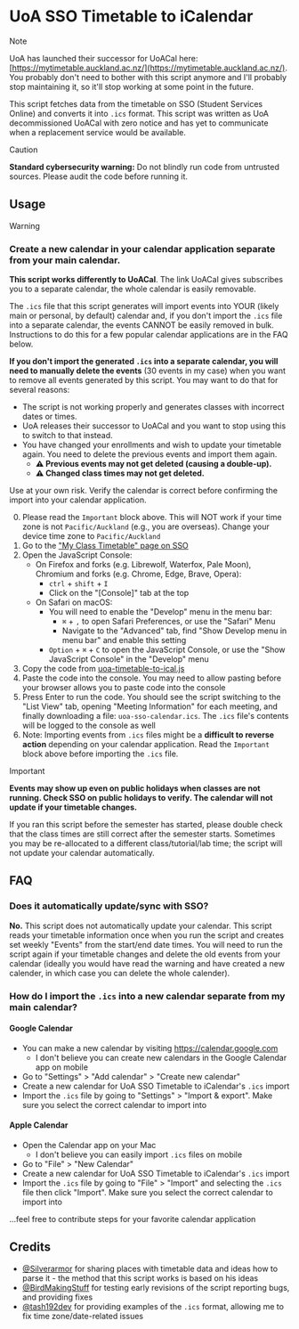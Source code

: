 # UoA SSO Timetable to iCalendar
> [!NOTE]
> UoA has launched their successor for UoACal here: [https://mytimetable.auckland.ac.nz/](https://mytimetable.auckland.ac.nz/).
> You probably don't need to bother with this script anymore and I'll probably stop maintaining it, so it'll stop working at some point in the future.

This script fetches data from the timetable on SSO (Student Services Online) and converts it into `.ics` format. This script was written as UoA decommissioned UoACal with zero notice and has yet to communicate when a replacement service would be available.

> [!CAUTION]
> **Standard cybersecurity warning:**
> Do not blindly run code from untrusted sources. Please audit the code before running it.

## Usage
> [!WARNING]
> ### **Create a new calendar in your calendar application separate from your main calendar.**
> 
> **This script works differently to UoACal**. The link UoACal gives subscribes you to a separate calendar, the whole calendar is easily removable.
>
> The `.ics` file that this script generates will import events into YOUR (likely main or personal, by default) calendar and, if you don't import the `.ics` file into a separate calendar, the events CANNOT be easily removed in bulk. Instructions to do this for a few popular calendar applications are in the FAQ below.
>
> **If you don't import the generated `.ics` into a separate calendar, you will need to manually delete the events** (30 events in my case) when you want to remove all events generated by this script. You may want to do that for several reasons:
> - The script is not working properly and generates classes with incorrect dates or times.
> - UoA releases their successor to UoACal and you want to stop using this to switch to that instead.
> - You have changed your enrollments and wish to update your timetable again. You need to delete the previous events and import them again.
>   - **⚠️ Previous events may not get deleted (causing a double-up).**
>   - **⚠️ Changed class times may not get deleted.**
> 
> Use at your own risk. Verify the calendar is correct before confirming the import into your calendar application.

0. Please read the `Important` block above. This will NOT work if your time zone is not `Pacific/Auckland` (e.g., you are overseas). Change your device time zone to `Pacific/Auckland`
1. Go to the ["My Class Timetable" page on SSO](https://www.student.auckland.ac.nz/psc/ps/EMPLOYEE/SA/c/UOA_MENU_FL.UOA_VW_CAL_FL.GBL)
2. Open the JavaScript Console:
   - On Firefox and forks (e.g. Librewolf, Waterfox, Pale Moon), Chromium and forks (e.g. Chrome, Edge, Brave, Opera):
     - `ctrl` + `shift` + `I`
     - Click on the "[Console]" tab at the top
   - On Safari on macOS:
     - You will need to enable the "Develop" menu in the menu bar:
       - `⌘` + `,` to open Safari Preferences, or use the "Safari" Menu
       - Navigate to the "Advanced" tab, find "Show Develop menu in menu bar" and enable this setting
     - `Option` + `⌘` + `C` to open the JavaScript Console, or use the "Show JavaScript Console" in the "Develop" menu
3. Copy the code from  [uoa-timetable-to-ical.js](https://github.com/Excigma/Userscripts/blob/trunk/student.auckland.ac.nz/uoa-timetable-to-ical.js)
4. Paste the code into the console. You may need to allow pasting before your browser allows you to paste code into the console
5. Press Enter to run the code. You should see the script switching to the "List View" tab, opening "Meeting Information" for each meeting, and finally downloading a file: `uoa-sso-calendar.ics`. The `.ics` file's contents will be logged to the console as well
6. Note: Importing events from `.ics` files might be a **difficult to reverse action** depending on your calendar application. Read the `Important` block above before importing the `.ics` file.

> [!IMPORTANT]
> **Events may show up even on public holidays when classes are not running. Check SSO on public holidays to verify. The calendar will not update if your timetable changes.**
>
> If you ran this script before the semester has started, please double check that the class times are still correct after the semester starts. Sometimes you may be re-allocated to a different class/tutorial/lab time; the script will not update your calendar automatically.

## FAQ
### Does it automatically update/sync with SSO?
**No.** This script does not automatically update your calendar. This script reads your timetable information once when you run the script and creates set weekly "Events" from the start/end date times. You will need to run the script again if your timetable changes and delete the old events from your calendar (ideally you would have read the warning and have created a new calender, in which case you can delete the whole calender).

### How do I import the `.ics` into a new calendar separate from my main calendar?
#### Google Calendar
- You can make a new calendar by visiting https://calendar.google.com
  - I don't believe you can create new calendars in the Google Calendar app on mobile
- Go to "Settings" > "Add calendar" > "Create new calendar"
- Create a new calendar for UoA SSO Timetable to iCalendar's `.ics` import
- Import the `.ics` file by going to "Settings" > "Import & export". Make sure you select the correct calendar to import into

#### Apple Calendar
- Open the Calendar app on your Mac
  - I don't believe you can easily import `.ics` files on mobile
- Go to "File" > "New Calendar"
- Create a new calendar for UoA SSO Timetable to iCalendar's `.ics` import
- Import the `.ics` file by going to "File" > "Import" and selecting the `.ics` file then click "Import". Make sure you select the correct calendar to import into

...feel free to contribute steps for your favorite calendar application

## Credits
- [@Silverarmor](https://github.com/Silverarmor) for sharing places with timetable data and ideas how to parse it - the method that this script works is based on his ideas
- [@BirdMakingStuff](https://github.com/BirdMakingStuff) for testing early revisions of the script reporting bugs, and providing fixes
- [@tash192dev](https://github.com/tash192dev) for providing examples of the `.ics` format, allowing me to fix time zone/date-related issues
